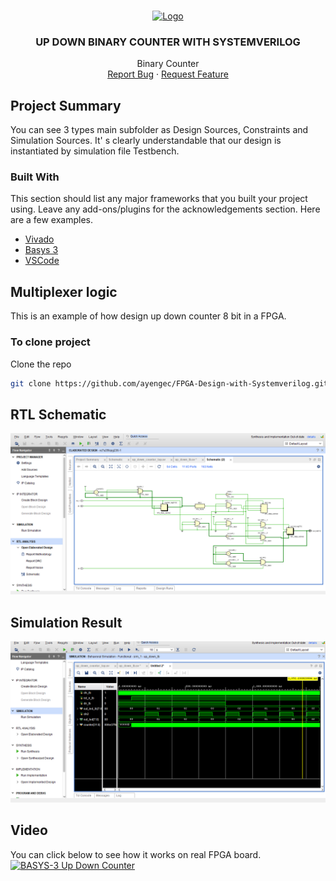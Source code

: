<!-- PROJECT LOGO -->
<br />
<p align="center">
  <a href="https://github.com/ayengec/FPGA-Design-with-Systemverilog">
    <img src="https://www.mathsisfun.com/numbers/images/hand-both.jpg" alt="Logo" width="165" height="90">
  </a>

  <h3 align="center">UP DOWN BINARY COUNTER WITH SYSTEMVERILOG</h3>

  <p align="center">
    Binary Counter
    <br />
    <a href="https://github.com/ayengec/FPGA-Design-with-Systemverilog/issues">Report Bug</a>
    ·
    <a href="https://github.com/ayengec/FPGA-Design-with-Systemverilog/issues">Request Feature</a>
  </p>
</p>

<!-- ABOUT THE PROJECT -->
## Project Summary

You can see 3 types main subfolder as Design Sources, Constraints and Simulation Sources. It' s clearly understandable that our design is instantiated by simulation file Testbench.

### Built With
This section should list any major frameworks that you built your project using. Leave any add-ons/plugins for the acknowledgements section. Here are a few examples.
* [Vivado](https://www.xilinx.com/products/design-tools/vivado.html)
* [Basys 3](https://store.digilentinc.com/basys-3-artix-7-fpga-beginner-board-recommended-for-introductory-users/)
* [VSCode](https://code.visualstudio.com)


<!-- GETTING STARTED -->
## Multiplexer logic
This is an example of how design up down counter 8 bit in a FPGA.

### To clone project
Clone the repo
   ```sh
   git clone https://github.com/ayengec/FPGA-Design-with-Systemverilog.git
   ```
<!-- ABOUT THE PROJECT -->
## RTL Schematic
![image](https://github.com/ayengec/FPGA-Design-with-Systemverilog/blob/main/up_down_counter/docs/RTL_Schematic.PNG)

## Simulation Result
![image](https://github.com/ayengec/FPGA-Design-with-Systemverilog/blob/main/up_down_counter/docs/sim_graph.PNG)

<!-- USAGE EXAMPLES -->
## Video
You can click below to see how it works on real FPGA board.
<br />
[![BASYS-3 Up Down Counter](https://img.youtube.com/vi/qSnDhWzS_68/0.jpg)](https://www.youtube.com/watch?v=qSnDhWzS_68 "BASYS-3 Up Down Counter")

